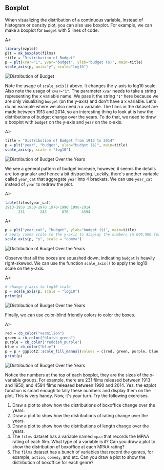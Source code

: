 ## Boxplot

When visualizing the distribution of a continuous variable, instead of histogram or density plot, you can also use boxplot. For example, we can make a boxplot for `budget` with 5 lines of code.

A>
```r
library(ezplot)
plt = mk_boxplot(films)
title = "Distribution of Budget"
p = plt(xvar="1", yvar="budget", ylab="budget ($)", main=title)
scale_axis(p, axis="y", scale="log10")
```

![Distribution of Budget](images/boxplot_budget-1.png) 

Note the usage of `scale_axis()` above. It changes the y-axis to log10 scale. Also note the usage of `xvar="1"`. The parameter `xvar` needs to take a string representing the x variable name. We pass it the string `"1"` here because we are only visualizing `budget` (on the y-axis) and don't have a x variable. Let's do an example where we also need a x variable. The films in the dataset are made between 1913 and 2014, so an interesting thing to look at is how the distributions of budget change over the years. To do that, we need to draw a boxplot with `budget` on the y-axis and `year` on the x-axis.

A>
```r
title = "Distribution of Budget from 1913 to 2014"
p = plt("year", "budget", ylab="budget ($)", main=title)
scale_axis(p, scale = "log10")
```

![Distribution of Budget Over the Years](images/boxplot_bt_vs_year-1.png) 

We see a general pattern of budget increase, however, it seems the details are too granular and hence a bit distracting. Luckily, there's another variable called `year_cat` that aggregate `year` into 4 brackets. We can use `year_cat` instead of `year` to redraw the plot.

A>
```r
table(films$year_cat)
1913-1950 1950-1970 1970-1990 1990-2014 
      231       243       876      4594 
```

A>
```r
p = plt("year_cat", "budget", ylab="budget ($)", main=title)
# apply comma scale to the y-axis to display the numbers in 000,000 format
scale_axis(p, "y", scale = "comma")
```

![Distribution of Budget Over the Years](images/boxplot_bt_vs_year_cat_p1-1.png) 

Observe that all the boxes are squashed down, indicating `budget` is heavily right-skewed. We can use the function `scale_axis()` to apply the log10 scale on the y-axis.

A>
```r
# change y-axis to log10 scale
p = scale_axis(p, scale = "log10")
print(p)
```

![Distribution of Budget Over the Years](images/boxplot_bt_vs_year_cat_p2-1.png) 

Finally, we can use color-blind friendly colors to color the boxes.

A>
```r
red = cb_color("vermilion")
green = cb_color("bluish_green")
purple = cb_color("reddish_purple")
blue = cb_color("blue")
p = p + ggplot2::scale_fill_manual(values = c(red, green, purple, blue))
print(p)
```

![Distribution of Budget Over the Years](images/boxplot_bt_vs_year_cat_p3-1.png) 

Notice the numbers at the top of each boxplot, they are the sizes of the x-variable groups. For example, there are 231 films released between 1913 and 1950, and 4594 films released between 1990 and 2014. Yes, the ezplot function is smart enough to tally these numbers and display them on the plot. This is very handy. Now, it's your turn. Try the following exercises.

1. Draw a plot to show how the distributions of boxoffice change over the years.
2. Draw a plot to show how the distributions of rating change over the years.
3. Draw a plot to show how the distributions of length change over the years.
4. The `films` dataset has a variable named `mpaa` that records the MPAA rating of each film. What type of a variable is it? Can you draw a plot to show the distribution of boxoffice at each MPAA rating?
5. The `films` dataset has a bunch of variables that record the genres, for example, `action`, `comedy`, and etc. Can you draw a plot to show the distribution of boxoffice for each genre?
